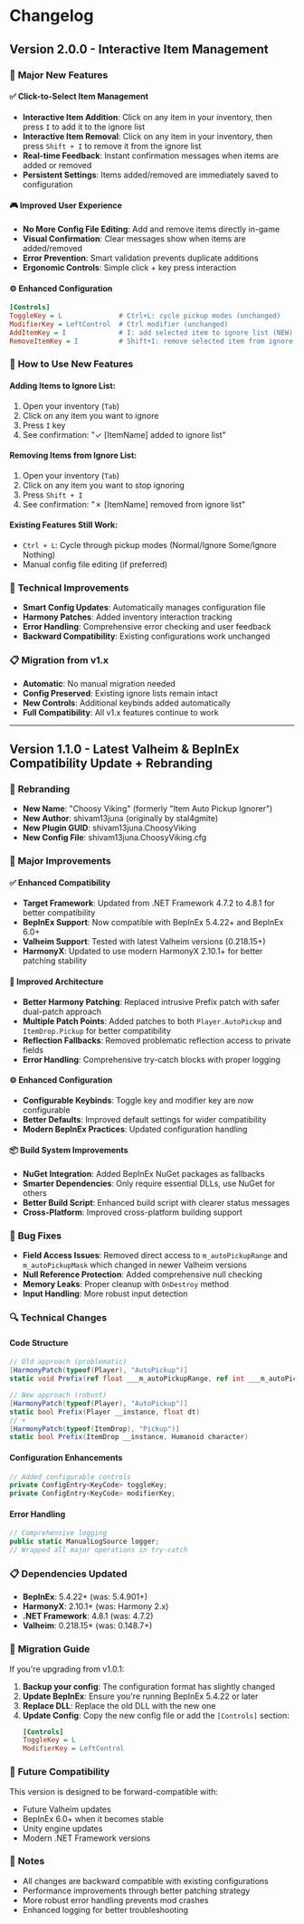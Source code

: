# Changelog

## Version 2.0.0 - Interactive Item Management

### 🎯 **Major New Features**

#### ✅ **Click-to-Select Item Management**
- **Interactive Item Addition**: Click on any item in your inventory, then press `I` to add it to the ignore list
- **Interactive Item Removal**: Click on any item in your inventory, then press `Shift + I` to remove it from the ignore list
- **Real-time Feedback**: Instant confirmation messages when items are added or removed
- **Persistent Settings**: Items added/removed are immediately saved to configuration

#### 🎮 **Improved User Experience**
- **No More Config File Editing**: Add and remove items directly in-game
- **Visual Confirmation**: Clear messages show when items are added/removed
- **Error Prevention**: Smart validation prevents duplicate additions
- **Ergonomic Controls**: Simple click + key press interaction

#### ⚙️ **Enhanced Configuration**
```ini
[Controls]
ToggleKey = L              # Ctrl+L: cycle pickup modes (unchanged)
ModifierKey = LeftControl  # Ctrl modifier (unchanged)
AddItemKey = I             # I: add selected item to ignore list (NEW)
RemoveItemKey = I          # Shift+I: remove selected item from ignore list (NEW)
```

### 🚀 **How to Use New Features**

#### **Adding Items to Ignore List:**
1. Open your inventory (`Tab`)
2. Click on any item you want to ignore
3. Press `I` key
4. See confirmation: "✓ [ItemName] added to ignore list"

#### **Removing Items from Ignore List:**
1. Open your inventory (`Tab`)  
2. Click on any item you want to stop ignoring
3. Press `Shift + I`
4. See confirmation: "✗ [ItemName] removed from ignore list"

#### **Existing Features Still Work:**
- `Ctrl + L`: Cycle through pickup modes (Normal/Ignore Some/Ignore Nothing)
- Manual config file editing (if preferred)

### 🔧 **Technical Improvements**
- **Smart Config Updates**: Automatically manages configuration file
- **Harmony Patches**: Added inventory interaction tracking
- **Error Handling**: Comprehensive error checking and user feedback
- **Backward Compatibility**: Existing configurations work unchanged

### 📋 **Migration from v1.x**
- **Automatic**: No manual migration needed
- **Config Preserved**: Existing ignore lists remain intact
- **New Controls**: Additional keybinds added automatically
- **Full Compatibility**: All v1.x features continue to work

---

## Version 1.1.0 - Latest Valheim & BepInEx Compatibility Update + Rebranding

### 🎯 **Rebranding**
- **New Name**: "Choosy Viking" (formerly "Item Auto Pickup Ignorer")
- **New Author**: shivam13juna (originally by stal4gmite)
- **New Plugin GUID**: shivam13juna.ChoosyViking
- **New Config File**: shivam13juna.ChoosyViking.cfg

### 🚀 Major Improvements

#### ✅ **Enhanced Compatibility**
- **Target Framework**: Updated from .NET Framework 4.7.2 to 4.8.1 for better compatibility
- **BepInEx Support**: Now compatible with BepInEx 5.4.22+ and BepInEx 6.0+
- **Valheim Support**: Tested with latest Valheim versions (0.218.15+)
- **HarmonyX**: Updated to use modern HarmonyX 2.10.1+ for better patching stability

#### 🔧 **Improved Architecture**
- **Better Harmony Patching**: Replaced intrusive Prefix patch with safer dual-patch approach
- **Multiple Patch Points**: Added patches to both `Player.AutoPickup` and `ItemDrop.Pickup` for better compatibility
- **Reflection Fallbacks**: Removed problematic reflection access to private fields
- **Error Handling**: Comprehensive try-catch blocks with proper logging

#### ⚙️ **Enhanced Configuration**
- **Configurable Keybinds**: Toggle key and modifier key are now configurable
- **Better Defaults**: Improved default settings for wider compatibility
- **Modern BepInEx Practices**: Updated configuration handling

#### 📦 **Build System Improvements**
- **NuGet Integration**: Added BepInEx NuGet packages as fallbacks
- **Smarter Dependencies**: Only require essential DLLs, use NuGet for others
- **Better Build Script**: Enhanced build script with clearer status messages
- **Cross-Platform**: Improved cross-platform building support

### 🐛 **Bug Fixes**
- **Field Access Issues**: Removed direct access to `m_autoPickupRange` and `m_autoPickupMask` which changed in newer Valheim versions
- **Null Reference Protection**: Added comprehensive null checking
- **Memory Leaks**: Proper cleanup with `OnDestroy` method
- **Input Handling**: More robust input detection

### 🔍 **Technical Changes**

#### **Code Structure**
```csharp
// Old approach (problematic)
[HarmonyPatch(typeof(Player), "AutoPickup")]
static void Prefix(ref float ___m_autoPickupRange, ref int ___m_autoPickupMask, Player __instance)

// New approach (robust)
[HarmonyPatch(typeof(Player), "AutoPickup")]
static bool Prefix(Player __instance, float dt)
// + 
[HarmonyPatch(typeof(ItemDrop), "Pickup")]
static bool Prefix(ItemDrop __instance, Humanoid character)
```

#### **Configuration Enhancements**
```csharp
// Added configurable controls
private ConfigEntry<KeyCode> toggleKey;
private ConfigEntry<KeyCode> modifierKey;
```

#### **Error Handling**
```csharp
// Comprehensive logging
public static ManualLogSource logger;
// Wrapped all major operations in try-catch
```

### 📋 **Dependencies Updated**
- **BepInEx**: 5.4.22+ (was: 5.4.901+)
- **HarmonyX**: 2.10.1+ (was: Harmony 2.x)
- **.NET Framework**: 4.8.1 (was: 4.7.2)
- **Valheim**: 0.218.15+ (was: 0.148.7+)

### 🎯 **Migration Guide**

If you're upgrading from v1.0.1:

1. **Backup your config**: The configuration format has slightly changed
2. **Update BepInEx**: Ensure you're running BepInEx 5.4.22 or later
3. **Replace DLL**: Replace the old DLL with the new one
4. **Update Config**: Copy the new config file or add the `[Controls]` section:
   ```ini
   [Controls]
   ToggleKey = L
   ModifierKey = LeftControl
   ```

### 🔮 **Future Compatibility**
This version is designed to be forward-compatible with:
- Future Valheim updates
- BepInEx 6.0+ when it becomes stable
- Unity engine updates
- Modern .NET Framework versions

### 📝 **Notes**
- All changes are backward compatible with existing configurations
- Performance improvements through better patching strategy
- More robust error handling prevents mod crashes
- Enhanced logging for better troubleshooting
